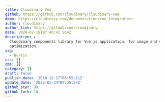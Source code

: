 ```yaml
---
title: Cloudinary Vue
github: https://github.com/cloudinary/cloudinary-vue
demo: https://cloudinary.com/documentation/vue_integration
author: cloudinary
author_link: https://github.com/cloudinary
date: 2024-02-18T07:40:41.964Z
description: >-
  Cloudinary components library for Vue.js application, for image and video
  optimization.
ssg:
  - Nuxtjs
css: []
cms: []
category: []
draft: false
publish_date: '2018-12-17T06:55:21Z'
update_date: '2022-03-24T09:35:54Z'
github_star: 99
github_fork: 10
---
```

